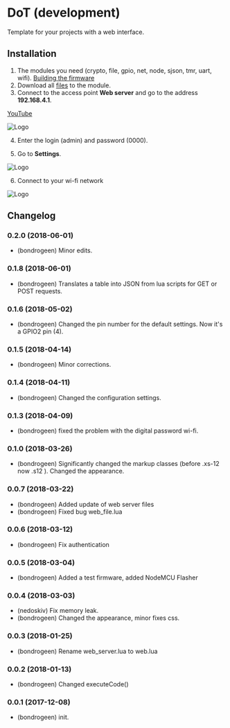 # DoT  (development)
 

Template for your projects with a web interface.

## Installation

1. The modules you need (crypto, file, gpio, net, node, sjson, tmr, uart, wifi). [Building the firmware](https://nodemcu-build.com/)
2. Download all [files](https://github.com/bondrogeen/web-server/tree/master/files) to the module.
3. Connect to the access point **Web server** and go to the address **192.168.4.1**.
			
   	
[YouTube](https://www.youtube.com/watch?v=ZlZd6Yuta10)
   
![Logo](https://raw.githubusercontent.com/bondrogeen/DoT/master/doc/image/web_server_login.jpg)
			
4. Enter the login (admin) and password (0000).
						
5. Go to **Settings**.
			
![Logo](https://raw.githubusercontent.com/bondrogeen/DoT/master/doc/image/web_server_settings_page.jpg)

6. Connect to your wi-fi network

![Logo](https://raw.githubusercontent.com/bondrogeen/DoT/master/doc/image/web_server_service_page.jpg)



## Changelog

### 0.2.0 (2018-06-01)
* (bondrogeen) Minor edits.
### 0.1.8 (2018-06-01)
* (bondrogeen) Translates a table into JSON from lua scripts for GET or POST requests.
### 0.1.6 (2018-05-02)
* (bondrogeen) Changed the pin number for the default settings. Now it's a GPIO2 pin (4).
### 0.1.5 (2018-04-14)
* (bondrogeen) Minor corrections.
### 0.1.4 (2018-04-11)
* (bondrogeen) Changed the configuration settings.
### 0.1.3 (2018-04-09)
* (bondrogeen) fixed the problem with the digital password wi-fi.
### 0.1.0 (2018-03-26)
* (bondrogeen) Significantly changed the markup classes (before .xs-12 now .s12 ). Changed the appearance. 
### 0.0.7 (2018-03-22)
* (bondrogeen) Added update of web server files
* (bondrogeen) Fixed bug web_file.lua
### 0.0.6 (2018-03-12)
* (bondrogeen) Fix authentication
### 0.0.5 (2018-03-04)
* (bondrogeen) Added a test firmware, added NodeMCU Flasher
### 0.0.4 (2018-03-03)
* (nedoskiv) Fix memory leak.
* (bondrogeen) Changed the appearance, minor fixes css.
### 0.0.3 (2018-01-25)
* (bondrogeen) Rename web_server.lua to web.lua
### 0.0.2 (2018-01-13)
* (bondrogeen) Changed executeCode()
### 0.0.1 (2017-12-08)
* (bondrogeen) init.